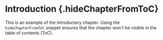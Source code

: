 # Introduction {.hideChapterFromToC}

This is an example of the introductory chapter. Using the `hideChapterFromToC` snippet ensures that the chapter won't be visible in the table of contents (ToC).